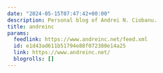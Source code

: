 ```yaml
---
date: "2024-05-15T07:47:42+00:00"
description: Personal blog of Andrei N. Ciobanu.
title: andreinc
params:
  feedlink: https://www.andreinc.net/feed.xml
  id: e1d43ad611b51794e88f072380e14a25
  link: https://www.andreinc.net/
  blogrolls: []
---
```

